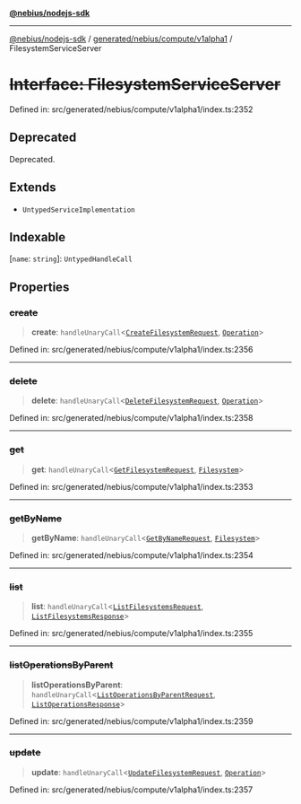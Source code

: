 [**@nebius/nodejs-sdk**](../../../../../README.md)

***

[@nebius/nodejs-sdk](../../../../../README.md) / [generated/nebius/compute/v1alpha1](../README.md) / FilesystemServiceServer

# ~~Interface: FilesystemServiceServer~~

Defined in: src/generated/nebius/compute/v1alpha1/index.ts:2352

## Deprecated

Deprecated.

## Extends

- `UntypedServiceImplementation`

## Indexable

\[`name`: `string`\]: `UntypedHandleCall`

## Properties

### ~~create~~

> **create**: `handleUnaryCall`\<[`CreateFilesystemRequest`](CreateFilesystemRequest.md), [`Operation`](../../../common/v1alpha1/interfaces/Operation.md)\>

Defined in: src/generated/nebius/compute/v1alpha1/index.ts:2356

***

### ~~delete~~

> **delete**: `handleUnaryCall`\<[`DeleteFilesystemRequest`](DeleteFilesystemRequest.md), [`Operation`](../../../common/v1alpha1/interfaces/Operation.md)\>

Defined in: src/generated/nebius/compute/v1alpha1/index.ts:2358

***

### ~~get~~

> **get**: `handleUnaryCall`\<[`GetFilesystemRequest`](GetFilesystemRequest.md), [`Filesystem`](Filesystem.md)\>

Defined in: src/generated/nebius/compute/v1alpha1/index.ts:2353

***

### ~~getByName~~

> **getByName**: `handleUnaryCall`\<[`GetByNameRequest`](../../../common/v1/interfaces/GetByNameRequest.md), [`Filesystem`](Filesystem.md)\>

Defined in: src/generated/nebius/compute/v1alpha1/index.ts:2354

***

### ~~list~~

> **list**: `handleUnaryCall`\<[`ListFilesystemsRequest`](ListFilesystemsRequest.md), [`ListFilesystemsResponse`](ListFilesystemsResponse.md)\>

Defined in: src/generated/nebius/compute/v1alpha1/index.ts:2355

***

### ~~listOperationsByParent~~

> **listOperationsByParent**: `handleUnaryCall`\<[`ListOperationsByParentRequest`](../../../common/v1alpha1/interfaces/ListOperationsByParentRequest.md), [`ListOperationsResponse`](../../../common/v1alpha1/interfaces/ListOperationsResponse.md)\>

Defined in: src/generated/nebius/compute/v1alpha1/index.ts:2359

***

### ~~update~~

> **update**: `handleUnaryCall`\<[`UpdateFilesystemRequest`](UpdateFilesystemRequest.md), [`Operation`](../../../common/v1alpha1/interfaces/Operation.md)\>

Defined in: src/generated/nebius/compute/v1alpha1/index.ts:2357
